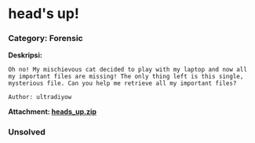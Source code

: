 # head's up!
### Category: Forensic

**Deskripsi:**
```
Oh no! My mischievous cat decided to play with my laptop and now all my important files are missing! The only thing left is this single, mysterious file. Can you help me retrieve all my important files?

Author: ultradiyow
```
**Attachment: [heads_up.zip](https://github.com/FieryBanana101/COMPFEST-16_TeamBaruBelajarCTF/blob/main/Qualification/head's%20up!/heads_up.zip)**

### Unsolved
